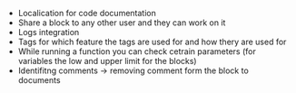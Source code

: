 
* Localication for code documentation 
* Share a block to any other user and they can work on it 
* Logs integration 
* Tags for which feature the tags are used for  and how thery are used for 
* While  running a function  you can check cetrain parameters  (for variables the low and upper limit for the blocks)
* Identifitng comments -> removing comment form the block to documents
